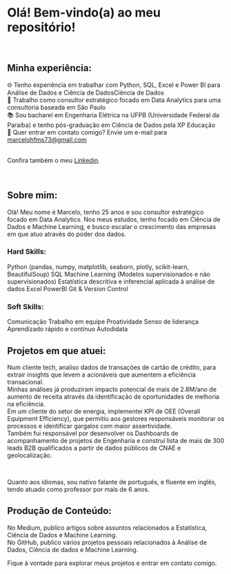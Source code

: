 # Olá! Bem-vindo(a) ao meu repositório!

<br>

## Minha experiência:

🌐 Tenho experiência em trabalhar com Python, SQL, Excel e Power BI para Análise de Dados e Ciência de DadosCiência de Dados<br>
🎲 Trabalho como consultor estratégico focado em Data Analytics para uma consultoria baseada em São Paulo <br>
📚 Sou bacharel em Engenharia Elétrica na UFPB (Universidade Federal da Paraíba) e tenho pós-graduação em Ciência de Dados pela XP Educação <br>
📧 Quer entrar em contato comigo? Envie um e-mail para marcelohfms73@gmail.com <br>
<br>

Confira também o meu [Linkedin](https://www.linkedin.com/in/marcelo-hfms/).

<br>

## Sobre mim:

Olá! Meu nome é Marcelo, tenho 25 anos e sou consultor estratégico focado em Data Analytics. Nos meus estudos, tenho focado em Ciência de Dados e Machine Learning, e busco escalar o crescimento das empresas em que atuo através do poder dos dados.<br>

### Hard Skills:

Python (pandas, numpy, matplotlib, seaborn, plotly, scikit-learn, BeautifulSoup)
SQL
Machine Learning (Modelos supervisionados e não supervisionados)
Estatística descritiva e inferencial aplicada à análise de dados
Excel
PowerBI
Git & Version Control
<br>

### Soft Skills:

Comunicação
Trabalho em equipe
Proatividade
Senso de liderança
Aprendizado rápido e contínuo
Autodidata
<br>

## Projetos em que atuei:

Num cliente tech, analiso dados de transações de cartão de crédito, para extrair insights que levem a acionáveis que aumentem a eficiência transacional. <br>
Minhas análises já produziram impacto potencial de mais de 2.8M/ano de aumento de receita através da identificação de oportunidades de melhoria na eficiência. <br>
Em um cliente do setor de energia, implementei KPI de OEE (Overall Equipment Efficiency), que permitiu aos gestores responsáveis monitorar os processos e identificar gargalos com maior assertividade. <br>
Também fui responsável por desenvolver os Dashboards de acompanhamento de projetos de Engenharia e construí lista de mais de 300 leads B2B qualificados a partir de dados públicos de CNAE e geolocalização.
<br>

<br>

Quanto aos idiomas, sou nativo falante de português, e fluente em inglês, tendo atuado como professor por mais de 6 anos.

## Produção de Conteúdo:
No Medium, publico artigos sobre assuntos relacionados a Estatística, Ciência de Dados e Machine Learning. <br>
No GitHub, publico vários projetos pessoais relacionados à Análise de Dados, Ciência de dados e Machine Learning.
<br>

Fique à vontade para explorar meus projetos e entrar em contato comigo.
